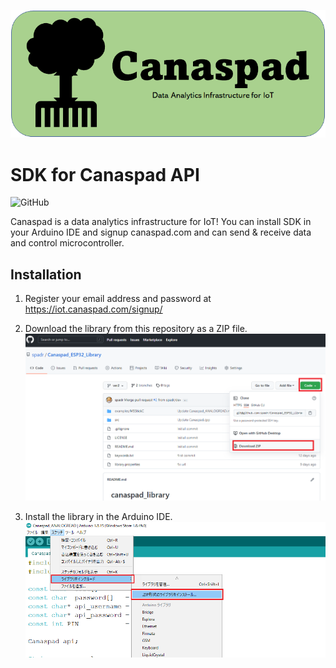 ![logo](img/canaspad_logo.png)
# SDK for Canaspad API
![GitHub](https://img.shields.io/github/license/spadr/Canaspad_ESP32_Library)

Canaspad is a data analytics infrastructure for IoT! You can install SDK in your Arduino IDE and signup canaspad.com and can send & receive data and control microcontroller.

## Installation
1. Register your email address and password at https://iot.canaspad.com/signup/
2. Download the library from this repository as a ZIP file.
![download ZIP file](img/step1.png)

3. Install the library in the Arduino IDE.
![include sdk from ZIP file](img/step2.png)